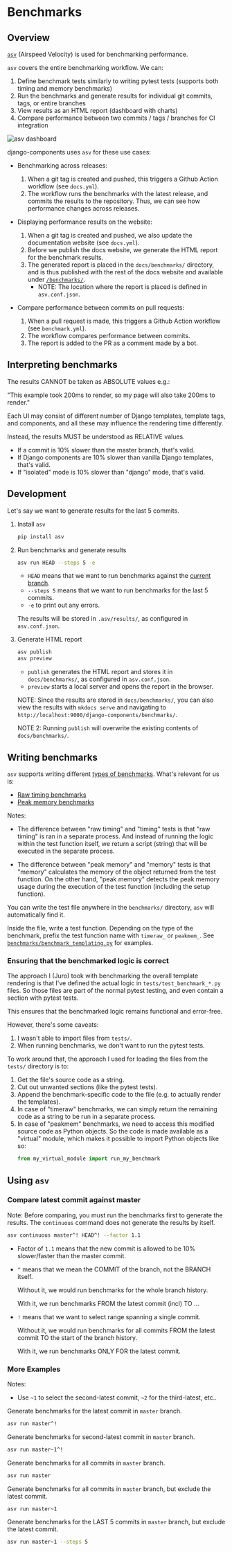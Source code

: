 # Benchmarks

## Overview

[`asv`](https://github.com/airspeed-velocity/) (Airspeed Velocity) is used for benchmarking performance.

`asv` covers the entire benchmarking workflow. We can:

1. Define benchmark tests similarly to writing pytest tests (supports both timing and memory benchmarks)
2. Run the benchmarks and generate results for individual git commits, tags, or entire branches
3. View results as an HTML report (dashboard with charts)
4. Compare performance between two commits / tags / branches for CI integration

![asv dashboard](./assets/asv_dashboard.png)

django-components uses `asv` for these use cases:

- Benchmarking across releases:

  1.  When a git tag is created and pushed, this triggers a Github Action workflow (see `docs.yml`).
  2.  The workflow runs the benchmarks with the latest release, and commits the results to the repository.
      Thus, we can see how performance changes across releases.

- Displaying performance results on the website:

  1.  When a git tag is created and pushed, we also update the documentation website (see `docs.yml`).
  2.  Before we publish the docs website, we generate the HTML report for the benchmark results.
  3.  The generated report is placed in the `docs/benchmarks/` directory, and is thus
      published with the rest of the docs website and available under [`/benchmarks/`](https://django-components.github.io/django-components/latest/benchmarks).
      - NOTE: The location where the report is placed is defined in `asv.conf.json`.

- Compare performance between commits on pull requests:
  1. When a pull request is made, this triggers a Github Action workflow (see `benchmark.yml`).
  2. The workflow compares performance between commits.
  3. The report is added to the PR as a comment made by a bot.

## Interpreting benchmarks

The results CANNOT be taken as ABSOLUTE values e.g.:

"This example took 200ms to render, so my page will also take 200ms to render."

Each UI may consist of different number of Django templates, template tags, and components, and all these may influence the rendering time differently.

Instead, the results MUST be understood as RELATIVE values.

- If a commit is 10% slower than the master branch, that's valid.
- If Django components are 10% slower than vanilla Django templates, that's valid.
- If "isolated" mode is 10% slower than "django" mode, that's valid.

## Development

Let's say we want to generate results for the last 5 commits.

1. Install `asv`

   ```bash
   pip install asv
   ```

2. Run benchmarks and generate results

   ```bash
   asv run HEAD --steps 5 -e
   ```

   - `HEAD` means that we want to run benchmarks against the [current branch](https://stackoverflow.com/a/2304106/9788634).
   - `--steps 5` means that we want to run benchmarks for the last 5 commits.
   - `-e` to print out any errors.

   The results will be stored in `.asv/results/`, as configured in `asv.conf.json`.

3. Generate HTML report

   ```bash
   asv publish
   asv preview
   ```

   - `publish` generates the HTML report and stores it in `docs/benchmarks/`, as configured in `asv.conf.json`.
   - `preview` starts a local server and opens the report in the browser.

   NOTE: Since the results are stored in `docs/benchmarks/`, you can also view the results
   with `mkdocs serve` and navigating to `http://localhost:9000/django-components/benchmarks/`.

   NOTE 2: Running `publish` will overwrite the existing contents of `docs/benchmarks/`.

## Writing benchmarks

`asv` supports writing different [types of benchmarks](https://asv.readthedocs.io/en/latest/writing_benchmarks.html#benchmark-types). What's relevant for us is:

- [Raw timing benchmarks](https://asv.readthedocs.io/en/latest/writing_benchmarks.html#raw-timing-benchmarks)
- [Peak memory benchmarks](https://asv.readthedocs.io/en/latest/writing_benchmarks.html#peak-memory)

Notes:

- The difference between "raw timing" and "timing" tests is that "raw timing" is ran in a separate process.
  And instead of running the logic within the test function itself, we return a script (string)
  that will be executed in the separate process.

- The difference between "peak memory" and "memory" tests is that "memory" calculates the memory
  of the object returned from the test function. On the other hand, "peak memory" detects the
  peak memory usage during the execution of the test function (including the setup function).

You can write the test file anywhere in the `benchmarks/` directory, `asv` will automatically find it.

Inside the file, write a test function. Depending on the type of the benchmark,
prefix the test function name with `timeraw_` or `peakmem_`. See [`benchmarks/benchmark_templating.py`](benchmark_templating.py) for examples.

### Ensuring that the benchmarked logic is correct

The approach I (Juro) took with benchmarking the overall template rendering is that
I've defined the actual logic in `tests/test_benchmark_*.py` files. So those files
are part of the normal pytest testing, and even contain a section with pytest tests.

This ensures that the benchmarked logic remains functional and error-free.

However, there's some caveats:

1. I wasn't able to import files from `tests/`.
2. When running benchmarks, we don't want to run the pytest tests.

To work around that, the approach I used for loading the files from the `tests/` directory is to:

1. Get the file's source code as a string.
2. Cut out unwanted sections (like the pytest tests).
3. Append the benchmark-specific code to the file (e.g. to actually render the templates).
4. In case of "timeraw" benchmarks, we can simply return the remaining code as a string
   to be run in a separate process.
5. In case of "peakmem" benchmarks, we need to access this modified source code as Python objects.
   So the code is made available as a "virtual" module, which makes it possible to import Python objects like so:
   ```py
   from my_virtual_module import run_my_benchmark
   ```

## Using `asv`

### Compare latest commit against master

Note: Before comparing, you must run the benchmarks first to generate the results. The `continuous` command does not generate the results by itself.

```bash
asv continuous master^! HEAD^! --factor 1.1
```

- Factor of `1.1` means that the new commit is allowed to be 10% slower/faster than the master commit.

- `^` means that we mean the COMMIT of the branch, not the BRANCH itself.

  Without it, we would run benchmarks for the whole branch history.

  With it, we run benchmarks FROM the latest commit (incl) TO ...

- `!` means that we want to select range spanning a single commit.

  Without it, we would run benchmarks for all commits FROM the latest commit
  TO the start of the branch history.

  With it, we run benchmarks ONLY FOR the latest commit.

### More Examples

Notes:

- Use `~1` to select the second-latest commit, `~2` for the third-latest, etc..

Generate benchmarks for the latest commit in `master` branch.

```bash
asv run master^!
```

Generate benchmarks for second-latest commit in `master` branch.

```bash
asv run master~1^!
```

Generate benchmarks for all commits in `master` branch.

```bash
asv run master
```

Generate benchmarks for all commits in `master` branch, but exclude the latest commit.

```bash
asv run master~1
```

Generate benchmarks for the LAST 5 commits in `master` branch, but exclude the latest commit.

```bash
asv run master~1 --steps 5
```
